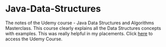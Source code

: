 # Java-Data-Structures

The notes of the Udemy course - Java Data Structures and Algorithms Masterclass. This course clearly explains all the Data Structures concepts with examples. This was really helpful in my placements.
Click [here](https://www.udemy.com/course/java-data-structures-and-algorithms-masterclass/) to access the Udemy Course.
